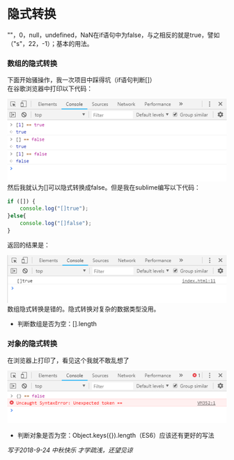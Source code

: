 # 隐式转换  
""，0，null，undefined，NaN在if语句中为false，与之相反的就是true，譬如（"s"，22，-1）；基本的用法。  
### 数组的隐式转换
下面开始骚操作，我一次项目中踩得坑（if语句判断[]）  
在谷歌浏览器中打印以下代码：  

![加载失败](https://github.com/sjq-null/blog/blob/master/js/images/1537790631(1).png)  
然后我就认为[]可以隐式转换成false。但是我在sublime编写以下代码：  
```javascript
if ([]) {
	console.log("[]true");
}else{
	console.log("[]false");
}
```  
返回的结果是：  

![加载失败](https://github.com/sjq-null/blog/blob/master/js/images/1537790707(1).png)  
数组隐式转换是错的。隐式转换对复杂的数据类型没用。  
* 判断数组是否为空：[].length  
### 对象的隐式转换  
在浏览器上打印了，看见这个我就不敢乱想了  

![加载失败](https://github.com/sjq-null/blog/blob/master/js/images/1537792449(1).png)   
* 判断对象是否为空：Object.keys({}).length（ES6）应该还有更好的写法  

*写于2018-9-24 中秋快乐 才学疏浅，还望见谅*

